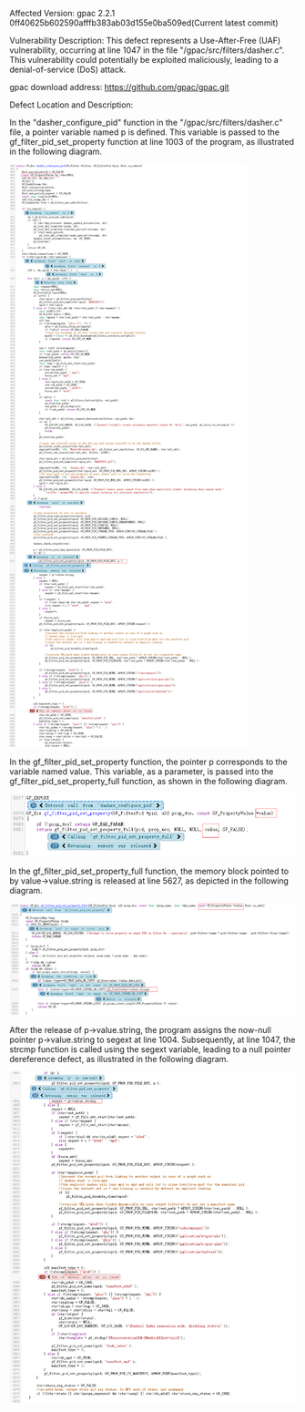 Affected Version:
gpac 2.2.1 0ff40625b602590afffb383ab03d155e0ba509ed(Current latest commit)

Vulnerability Description:
This defect represents a Use-After-Free (UAF) vulnerability, occurring at line 1047 in the file "/gpac/src/filters/dasher.c". This vulnerability could potentially be exploited maliciously, leading to a denial-of-service (DoS) attack.

gpac download address:
https://github.com/gpac/gpac.git

Defect Location and Description:


In the "dasher_configure_pid" function in the "/gpac/src/filters/dasher.c" file, a pointer variable named p is defined. This variable is passed to the gf_filter_pid_set_property function at line 1003 of the program, as illustrated in the following diagram.

![image](https://github.com/yinluming13579/gpac_defects/blob/main/gpac_6.png)


In the gf_filter_pid_set_property function, the pointer p corresponds to the variable named value. This variable, as a parameter, is passed into the gf_filter_pid_set_property_full function, as shown in the following diagram.

![image](https://github.com/yinluming13579/gpac_defects/blob/main/gpac_7.png)

In the gf_filter_pid_set_property_full function, the memory block pointed to by value->value.string is released at line 5627, as depicted in the following diagram.

![image](https://github.com/yinluming13579/gpac_defects/blob/main/gpac_8.png)


After the release of p->value.string, the program assigns the now-null pointer p->value.string to segext at line 1004. Subsequently, at line 1047, the strcmp function is called using the segext variable, leading to a null pointer dereference defect, as illustrated in the following diagram.

![image](https://github.com/yinluming13579/gpac_defects/blob/main/gpac_9.png)
